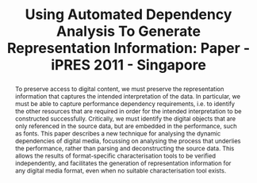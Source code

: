 ---
abstract: To preserve access to digital content, we must preserve the representation
  information that captures the intended interpretation of the data. In particular,
  we must be able to capture performance dependency requirements, i.e. to identify
  the other resources that are required in order for the intended interpretation to
  be constructed successfully. Critically, we must identify the digital objects that
  are only referenced in the source data, but are embedded in the performance, such
  as fonts. This paper describes a new technique for analysing the dynamic dependencies
  of digital media, focussing on analysing the process that underlies the performance,
  rather than parsing and deconstructing the source data. This allows the results
  of format-specific characterisation tools to be verified independently, and facilitates
  the generation of representation information for any digital media format, even
  when no suitable characterisation tool exists.
creators:
- Jackson, Andrew N.
date: null
document_url: https://services.phaidra.univie.ac.at/api/object/o:294238/download
grand_parent: iPRES
institutions: []
keywords:
- singapore
landing_page_url: https://phaidra.univie.ac.at/o:294238
language: eng
layout: publication
license: CC BY-SA 3.0 AT
notes_url: null
parent: iPRES 2011
presentation_url: null
size: 580383
source_name: iPRES
title: 'Using Automated Dependency Analysis To Generate Representation Information:
  Paper - iPRES 2011 - Singapore'
type: paper
year: 2011
---
